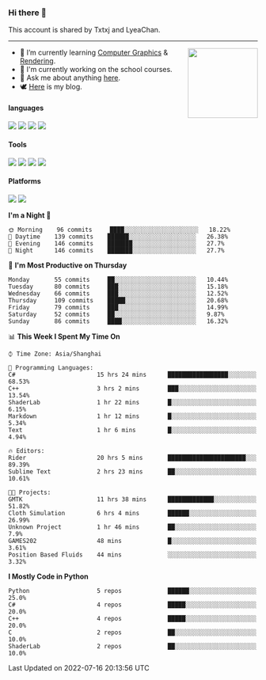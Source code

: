### Hi there 👋

This account is shared by Txtxj and LyeaChan.

---

<img align="right" height="141" src="https://github-readme-stats.vercel.app/api?username=txtxj&theme=tokyonight&show_icons=true&count_private=true">

- 🌱 I’m currently learning [Computer Graphics](https://github.com/txtxj/GAMES101) & [Rendering](https://github.com/txtxj/GAMES202).
- 🐶 I'm currently working on the school courses.
- 💬 Ask me about anything [here](https://github.com/txtxj/txtxj/issues).
- 🕊️ [Here](https://txtxj.top) is my blog.

#### languages

![](https://img.shields.io/badge/C++-00599C?logo=cplusplus&logoColor=fff)
![](https://img.shields.io/badge/Python-3e74a2?logo=python&logoColor=fff)
![](https://img.shields.io/badge/C%23-239120?logo=csharp&logoColor=fff)
![](https://img.shields.io/badge/C-A8B9CC?logo=c&logoColor=555)


#### Tools

![](https://img.shields.io/badge/JetBrains-000000?logo=jetbrains&logoColor=fff)
![](https://img.shields.io/badge/Unity-FFFFFF?logo=unity&logoColor=000)
![](https://img.shields.io/badge/SublimeText_3-FF9800?logo=sublimetext&logoColor=fff)
![](https://img.shields.io/badge/Blender-F5792A?logo=blender&logoColor=fff)


#### Platforms

![](https://img.shields.io/badge/Windows_10-0078D6?logo=windows&logoColor=fff)
![](https://img.shields.io/badge/Ubuntu_20.04-E95420?logo=ubuntu&logoColor=fff)


<!--START_SECTION:waka-->
**I'm a Night 🦉** 

```text
🌞 Morning    96 commits     ████░░░░░░░░░░░░░░░░░░░░░   18.22% 
🌆 Daytime    139 commits    ██████░░░░░░░░░░░░░░░░░░░   26.38% 
🌃 Evening    146 commits    ███████░░░░░░░░░░░░░░░░░░   27.7% 
🌙 Night      146 commits    ███████░░░░░░░░░░░░░░░░░░   27.7%

```
📅 **I'm Most Productive on Thursday** 

```text
Monday       55 commits     ██░░░░░░░░░░░░░░░░░░░░░░░   10.44% 
Tuesday      80 commits     ███░░░░░░░░░░░░░░░░░░░░░░   15.18% 
Wednesday    66 commits     ███░░░░░░░░░░░░░░░░░░░░░░   12.52% 
Thursday     109 commits    █████░░░░░░░░░░░░░░░░░░░░   20.68% 
Friday       79 commits     ███░░░░░░░░░░░░░░░░░░░░░░   14.99% 
Saturday     52 commits     ██░░░░░░░░░░░░░░░░░░░░░░░   9.87% 
Sunday       86 commits     ████░░░░░░░░░░░░░░░░░░░░░   16.32%

```


📊 **This Week I Spent My Time On** 

```text
⌚︎ Time Zone: Asia/Shanghai

💬 Programming Languages: 
C#                       15 hrs 24 mins      █████████████████░░░░░░░░   68.53% 
C++                      3 hrs 2 mins        ███░░░░░░░░░░░░░░░░░░░░░░   13.54% 
ShaderLab                1 hr 22 mins        █░░░░░░░░░░░░░░░░░░░░░░░░   6.15% 
Markdown                 1 hr 12 mins        █░░░░░░░░░░░░░░░░░░░░░░░░   5.34% 
Text                     1 hr 6 mins         █░░░░░░░░░░░░░░░░░░░░░░░░   4.94%

🔥 Editors: 
Rider                    20 hrs 5 mins       ██████████████████████░░░   89.39% 
Sublime Text             2 hrs 23 mins       ██░░░░░░░░░░░░░░░░░░░░░░░   10.61%

🐱‍💻 Projects: 
GMTK                     11 hrs 38 mins      █████████████░░░░░░░░░░░░   51.82% 
Cloth Simulation         6 hrs 4 mins        ██████░░░░░░░░░░░░░░░░░░░   26.99% 
Unknown Project          1 hr 46 mins        ██░░░░░░░░░░░░░░░░░░░░░░░   7.9% 
GAMES202                 48 mins             █░░░░░░░░░░░░░░░░░░░░░░░░   3.61% 
Position Based Fluids    44 mins             ░░░░░░░░░░░░░░░░░░░░░░░░░   3.32%

```

**I Mostly Code in Python** 

```text
Python                   5 repos             ██████░░░░░░░░░░░░░░░░░░░   25.0% 
C#                       4 repos             █████░░░░░░░░░░░░░░░░░░░░   20.0% 
C++                      4 repos             █████░░░░░░░░░░░░░░░░░░░░   20.0% 
C                        2 repos             ██░░░░░░░░░░░░░░░░░░░░░░░   10.0% 
ShaderLab                2 repos             ██░░░░░░░░░░░░░░░░░░░░░░░   10.0%

```



 Last Updated on 2022-07-16 20:13:56 UTC
<!--END_SECTION:waka-->
